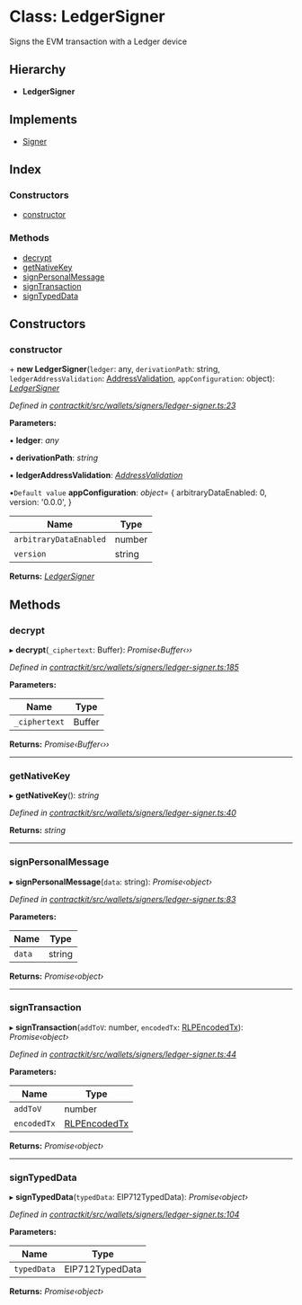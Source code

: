 # Class: LedgerSigner

Signs the EVM transaction with a Ledger device

## Hierarchy

* **LedgerSigner**

## Implements

* [Signer](../interfaces/_contractkit_src_wallets_signers_signer_.signer.md)

## Index

### Constructors

* [constructor](_contractkit_src_wallets_signers_ledger_signer_.ledgersigner.md#constructor)

### Methods

* [decrypt](_contractkit_src_wallets_signers_ledger_signer_.ledgersigner.md#decrypt)
* [getNativeKey](_contractkit_src_wallets_signers_ledger_signer_.ledgersigner.md#getnativekey)
* [signPersonalMessage](_contractkit_src_wallets_signers_ledger_signer_.ledgersigner.md#signpersonalmessage)
* [signTransaction](_contractkit_src_wallets_signers_ledger_signer_.ledgersigner.md#signtransaction)
* [signTypedData](_contractkit_src_wallets_signers_ledger_signer_.ledgersigner.md#signtypeddata)

## Constructors

###  constructor

\+ **new LedgerSigner**(`ledger`: any, `derivationPath`: string, `ledgerAddressValidation`: [AddressValidation](../enums/_contractkit_src_wallets_ledger_wallet_.addressvalidation.md), `appConfiguration`: object): *[LedgerSigner](_contractkit_src_wallets_signers_ledger_signer_.ledgersigner.md)*

*Defined in [contractkit/src/wallets/signers/ledger-signer.ts:23](https://github.com/celo-org/celo-monorepo/blob/master/packages/contractkit/src/wallets/signers/ledger-signer.ts#L23)*

**Parameters:**

▪ **ledger**: *any*

▪ **derivationPath**: *string*

▪ **ledgerAddressValidation**: *[AddressValidation](../enums/_contractkit_src_wallets_ledger_wallet_.addressvalidation.md)*

▪`Default value`  **appConfiguration**: *object*= {
      arbitraryDataEnabled: 0,
      version: '0.0.0',
    }

Name | Type |
------ | ------ |
`arbitraryDataEnabled` | number |
`version` | string |

**Returns:** *[LedgerSigner](_contractkit_src_wallets_signers_ledger_signer_.ledgersigner.md)*

## Methods

###  decrypt

▸ **decrypt**(`_ciphertext`: Buffer): *Promise‹Buffer‹››*

*Defined in [contractkit/src/wallets/signers/ledger-signer.ts:185](https://github.com/celo-org/celo-monorepo/blob/master/packages/contractkit/src/wallets/signers/ledger-signer.ts#L185)*

**Parameters:**

Name | Type |
------ | ------ |
`_ciphertext` | Buffer |

**Returns:** *Promise‹Buffer‹››*

___

###  getNativeKey

▸ **getNativeKey**(): *string*

*Defined in [contractkit/src/wallets/signers/ledger-signer.ts:40](https://github.com/celo-org/celo-monorepo/blob/master/packages/contractkit/src/wallets/signers/ledger-signer.ts#L40)*

**Returns:** *string*

___

###  signPersonalMessage

▸ **signPersonalMessage**(`data`: string): *Promise‹object›*

*Defined in [contractkit/src/wallets/signers/ledger-signer.ts:83](https://github.com/celo-org/celo-monorepo/blob/master/packages/contractkit/src/wallets/signers/ledger-signer.ts#L83)*

**Parameters:**

Name | Type |
------ | ------ |
`data` | string |

**Returns:** *Promise‹object›*

___

###  signTransaction

▸ **signTransaction**(`addToV`: number, `encodedTx`: [RLPEncodedTx](../interfaces/_contractkit_src_utils_signing_utils_.rlpencodedtx.md)): *Promise‹object›*

*Defined in [contractkit/src/wallets/signers/ledger-signer.ts:44](https://github.com/celo-org/celo-monorepo/blob/master/packages/contractkit/src/wallets/signers/ledger-signer.ts#L44)*

**Parameters:**

Name | Type |
------ | ------ |
`addToV` | number |
`encodedTx` | [RLPEncodedTx](../interfaces/_contractkit_src_utils_signing_utils_.rlpencodedtx.md) |

**Returns:** *Promise‹object›*

___

###  signTypedData

▸ **signTypedData**(`typedData`: EIP712TypedData): *Promise‹object›*

*Defined in [contractkit/src/wallets/signers/ledger-signer.ts:104](https://github.com/celo-org/celo-monorepo/blob/master/packages/contractkit/src/wallets/signers/ledger-signer.ts#L104)*

**Parameters:**

Name | Type |
------ | ------ |
`typedData` | EIP712TypedData |

**Returns:** *Promise‹object›*
